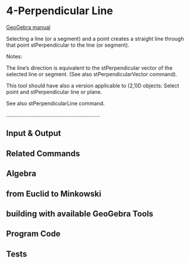 # 4-Perpendicular Line
[GeoGebra manual](https://wiki.geogebra.org/en/Perpendicular_Line_Tool)

Selecting a line (or a segment) and a point creates a straight line through that point stPerpendicular to the line (or segment). 
    
Notes:

The line’s direction is equivalent to the stPerpendicular vector of the selected line or segment. (See also stPerpendicularVector command).
        
This tool should have also a version applicable to (2,1)D objects: Select point and stPerpendicular line or plane.
        
See also stPerpendicularLine command. 

...............................................................

## Input & Output

## Related Commands

## Algebra

## from Euclid to Minkowski

## building with available GeoGebra Tools

## Program Code

## Tests
